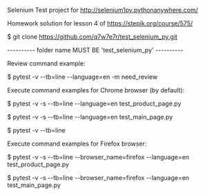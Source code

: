 Selenium Test project for http://selenium1py.pythonanywhere.com/

Homework solution for lesson 4 of https://stepik.org/course/575/

$ git clone https://github.com/q7w7e7r/test_selenium_py.git

---------- folder name MUST BE 'test_selenium_py' ----------

Review command example:

$ pytest -v --tb=line --language=en -m need_review

Execute command examples for Chrome browser (by default):

$ pytest -v -s --tb=line --language=en test_product_page.py

$ pytest -v -s --tb=line --language=en test_main_page.py

$ pytest -v --tb=line

Execute command examples for Firefox browser:

$ pytest -v -s --tb=line --browser_name=firefox --language=en test_product_page.py

$ pytest -v -s --tb=line --browser_name=firefox --language=en test_main_page.py
